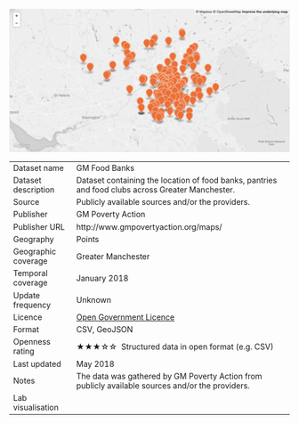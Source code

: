 [<img src="thumbnail.png">](GM_food_banks_styled.geojson)
</br>

<table>
<tr>
	<td>Dataset name</td>
	<td>GM Food Banks</td>
</tr>
<tr>
	<td>Dataset description</td>
	<td>Dataset containing the location of food banks, pantries and food clubs across Greater Manchester.</td>
</tr>
<tr>
	<td>Source</td>
	<td>Publicly available sources and/or the providers.</td>
</tr>
<tr>
	<td>Publisher</td>
	<td>GM Poverty Action</td>
</tr>
<tr>
	<td>Publisher URL</td>
	<td><a href="http://www.gmpovertyaction.org/maps/"></a>http://www.gmpovertyaction.org/maps/</td>
</tr>
<tr>
	<td>Geography</td>
	<td>Points</td>
</tr>
<tr>
	<td>Geographic coverage</td>
	<td>Greater Manchester</td>
</tr>
<tr>
	<td>Temporal coverage</td>
	<td>January 2018</td>
</tr>
<tr>
	<td>Update frequency</td>
	<td>Unknown</td>
</tr>
<tr>
	<td>Licence</td>
	<td><a href="http://www.nationalarchives.gov.uk/doc/open-government-licence/version/3/">Open Government Licence</a></td>
</tr>
<tr>
	<td>Format</td>
	<td>CSV, GeoJSON</td>
</tr>
<tr>
	<td>Openness rating</td>
	<td>&#9733&#9733&#9733&#9734&#9734&nbsp; Structured data in open format (e.g. CSV)</td>
</tr>
<tr>
	<td>Last updated</td>
	<td>May 2018</td>
</tr>
<tr>
	<td>Notes</td>
	<td>The data was gathered by GM Poverty Action from publicly available sources and/or the providers.</td>
</tr>
<tr>
	<td>Lab visualisation</td>
	<td><a href=""></a></td>
</tr>
</table>
